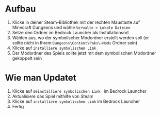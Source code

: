 ﻿# Aufbau
1. Klicke in deiner Steam-Bibliothek mit der rechten Maustaste auf Minecraft Dungeons und wähle `Verwalte > Lokale Dateien`
2. Setze den Ordner im Bedrock Launcher als Installationsort
3. Wählen aus, wo der symbolischer Modordner erstellt werden soll (er sollte nicht in Ihrem `Dungeons\Content\Paks\~Mods` Ordner sein)
4. Klicke auf `installiere symbolischen Link`
5. Der Modordner des Spiels sollte jetzt mit dem symbolischen Modordner gekoppelt sein

# Wie man Updatet
1. Klicke auf `deinstalliere symbolischen Link ` im Bedrock Launcher
2. Aktualisiere das Spiel mithilfe von Steam
3. Klicke auf `installiere symbolischen Link` im Bedrock Launcher
4. Fertig